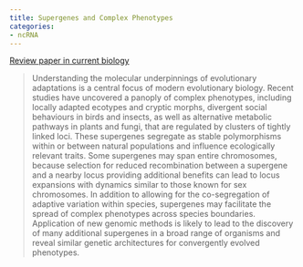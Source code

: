 ```yaml
---
title: Supergenes and Complex Phenotypes
categories:
- ncRNA
---
```

[Review paper in current
biology](http://www.sciencedirect.com/science/article/pii/S0960982214001213)
<!--more-->

> Understanding the molecular underpinnings of evolutionary adaptations is a
central focus of modern evolutionary biology. Recent studies have uncovered a
panoply of complex phenotypes, including locally adapted ecotypes and cryptic
morphs, divergent social behaviours in birds and insects, as well as
alternative metabolic pathways in plants and fungi, that are regulated by
clusters of tightly linked loci. These supergenes segregate as stable
polymorphisms within or between natural populations and influence ecologically
relevant traits. Some supergenes may span entire chromosomes, because
selection for reduced recombination between a supergene and a nearby locus
providing additional benefits can lead to locus expansions with dynamics
similar to those known for sex chromosomes. In addition to allowing for the
co-segregation of adaptive variation within species, supergenes may facilitate
the spread of complex phenotypes across species boundaries. Application of new
genomic methods is likely to lead to the discovery of many additional
supergenes in a broad range of organisms and reveal similar genetic
architectures for convergently evolved phenotypes.

